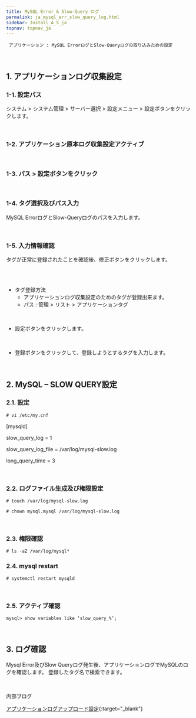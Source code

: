 ```yaml
---
title: MySQL Error & Slow-Query ログ
permalink: ja_mysql_err_slow_query_log.html
sidebar: Install_A_S_ja
topnav: topnav_ja
---
```



     アプリケーション : MySQL ErrorログとSlow-Queryログの取り込みための設定

<br />

## 1. アプリケーションログ収集設定

### 1-1. 設定パス

システム  > システム管理 > サーバー選択 > 設定メニュー > 設定ボタンをクリックします。

<!-- [![image](/docs/images/Ins_G/mysql_slow/1.png){: width="800" }](/docs/images/Ins_G/mysql_slow/1.png){:target="_blank"} -->

<br />

### 1-2. アプリケーション原本ログ収集設定アクティブ

<!-- [![image](/docs/images/Ins_G/mysql_slow/2.png){: width="800" }](/docs/images/Ins_G/mysql_slow/2.png){:target="_blank"} -->

<br />

### 1-3. パス > 設定ボタンをクリック

<!-- [![image](/docs/images/Ins_G/mysql_slow/3.png){: width="800" }](/docs/images/Ins_G/mysql_slow/3.png){:target="_blank"} -->

<br />

### 1-4. タグ選択及びパス入力
MySQL ErrorログとSlow-Queryログのパスを入力します。

<!-- [![image](/docs/images/Ins_G/mysql_slow/4.png)](/docs/images/Ins_G/mysql_slow/4.png){:target="_blank"} -->

<br />

### 1-5. 入力情報確認

タグが正常に登録されたことを確認後、修正ボタンをクリックします。

<!-- [![image](/docs/images/Ins_G/mysql_slow/5.png)](/docs/images/Ins_G/mysql_slow/5.png){:target="_blank"} -->

<br />

<!-- [![image](/docs/images/Ins_G/mysql_slow/6.png){: width="800" }](/docs/images/Ins_G/mysql_slow/6.png){:target="_blank"} -->

<br />

- タグ登録方法
   - アプリケーションログ収集設定のためのタグが登録出来ます。
   - パス : 管理 > リスト > アプリケーションタグ 

<br />

- 設定ボタンをクリックします。

<!-- [![image](/docs/images/Ins_G/mysql_slow/7.png){: width="800" }](/docs/images/Ins_G/mysql_slow/7.png){:target="_blank"} -->

<br />

- 登録ボタンをクリックして、登録しようとするタグを入力します。

<!-- [![image](/docs/images/Ins_G/mysql_slow/8.png){: width="800" }](/docs/images/Ins_G/mysql_slow/8.png){:target="_blank"} -->

<br />

## 2. MySQL – SLOW QUERY設定

### 2.1. 設定

`# vi /etc/my.cnf`

[mysqld]

slow_query_log = 1

slow_query_log_file = /var/log/mysql-slow.log

long_query_time = 3

<br />

### 2.2. ログファイル生成及び権限設定

`# touch /var/log/mysql-slow.log`

`# chown mysql.mysql /var/log/mysql-slow.log`

<br />

### 2.3. 権限確認

`# ls -aZ /var/log/mysql*`

<!-- [![image](/docs/images/Ins_G/mysql_slow/9.png)](/docs/images/Ins_G/mysql_slow/9.png){:target="_blank"} -->

### 2.4. mysql restart

`# systemctl restart mysqld`

<br />

### 2.5. アクティブ確認
`mysql> show variables like ‘slow_query_%’;`

<!-- [![image](/docs/images/Ins_G/mysql_slow/10.png)](/docs/images/Ins_G/mysql_slow/10.png){:target="_blank"} -->

<br />

## 3. ログ確認

Mysql Error及びSlow Queryログ発生後、アプリケーションログでMySQLのログを確認します。
登録したタグ名で検索できます。

<br />

内部ブログ

[アプリケーションログアップロード設定](https://qubitsec.github.io/ja_set_app_log_up.html){:target="_blank"}